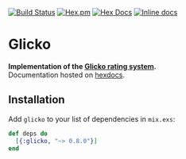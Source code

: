 [![Build Status](https://travis-ci.com/avitex/elixir-glicko.svg?branch=master)](https://travis-ci.com/avitex/elixir-glicko)
[![Hex.pm](https://img.shields.io/hexpm/v/glicko.svg)](https://hex.pm/packages/glicko)
[![Hex Docs](https://img.shields.io/badge/hex-docs-blue.svg)](https://hexdocs.pm/glicko)
[![Inline docs](http://inch-ci.org/github/avitex/elixir-glicko.svg)](http://inch-ci.org/github/avitex/elixir-glicko)

# Glicko

**Implementation of the [Glicko rating system](http://www.glicko.net/glicko.html).**  
Documentation hosted on [hexdocs](https://hexdocs.pm/glicko).

## Installation

Add `glicko` to your list of dependencies in `mix.exs`:

```elixir
def deps do
  [{:glicko, "~> 0.8.0"}]
end
```
